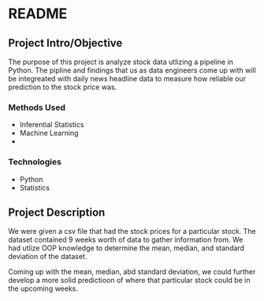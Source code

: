 # README

## Project Intro/Objective
The purpose of this project is analyze stock data utlizing a pipeline in Python. The pipline and findings that us as data engineers come up with will be integreated with daily news headline data to measure how reliable our prediction to the stock price was. 

### Methods Used
* Inferential Statistics
* Machine Learning
* 

### Technologies
* Python
* Statistics 

## Project Description
We were given a csv file that had the stock prices for a particular stock. The dataset contained 9 weeks worth of data to gather information from. We had utlize OOP knowledge to determine the mean, median, and standard deviation of the dataset. 

Coming up with the mean, median, abd standard deviation, we could further develop a more solid predictioon of where that particular stock could be in the upcoming weeks. 